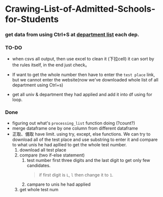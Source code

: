 # Crawing-List-of-Admitted-Schools-for-Students

### get data from using Ctrl+S at [department list](https://www.com.tw/cross/university_030_112.html) each dep.

### TO-DO
- when csvs all output, then use excel to clean it (下拉cell) it can sort by the rules itself, in the end just check。

- If want to get the whole number then have to enter the `test place` link, but we cannot enter the website(now we've downloaded whole list of all department using Ctrl+s)

- get all univ & department they had applied and add it into df using for loop.
### Done
- figuring out what's `processing_list` function doing (?count?)
- merge dataframe one by one column from different dataframe
- 正取、備取 have limit. using try, except, else functions. We can try to download all of the test place and use substring to enter it and compare to what unis he had apllied to get the whole test number.
    1. download all test place
    1. compare (two if-else statement)
        1. test number first three digits and the last digit to get only few candidates.
            > if first digit is `L`, `l` then change it to `1`.
        1. campare to unis he had applied
    1. get whole test num
